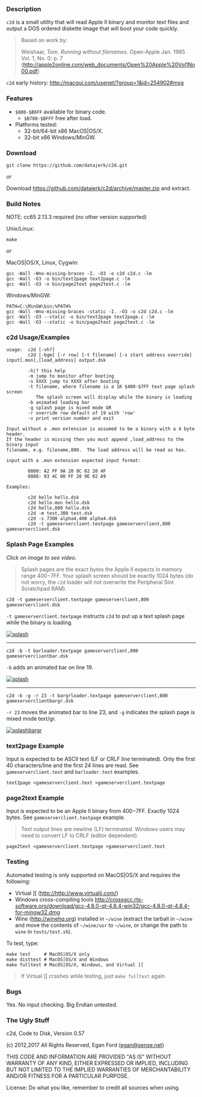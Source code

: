 ### Description

`c2d` is a small utility that will read Apple II binary and monitor text files and output a DOS ordered diskette image that will boot your code quickly.

> Based on work by:
> 
> Weishaar, Tom. *Running without filenames*. Open-Apple Jan. 1985 Vol. 1, No. 0: p. 7 (<http://apple2online.com/web_documents/Open%20Apple%20Vol1No00.pdf>)

`c2d` early history: http://macgui.com/usenet/?group=1&id=254902#msg


### Features

*  `$800-$B6FF` available for binary code.
	* `$B700-$BFFF` free after load.
*  Platforms tested:
	*  32-bit/64-bit x86 MacOS|OS/X.
	*  32-bit x86 Windows/MinGW.


### Download

```
git clone https://github.com/datajerk/c2d.git
```

*or*

Download <https://github.com/datajerk/c2d/archive/master.zip> and extract.


### Build Notes

NOTE: cc65 2.13.3 required (no other version supported)

Unix/Linux:

	make

*or*

MacOS|OS/X, Linux, Cygwin:

	gcc -Wall -Wno-missing-braces -I. -O3 -o c2d c2d.c -lm
	gcc -Wall -O3 -o bin/text2page text2page.c -lm
	gcc -Wall -O3 -o bin/page2text page2text.c -lm

Windows/MinGW:

	PATH=C:\MinGW\bin;%PATH%
	gcc -Wall -Wno-missing-braces -static -I. -O3 -o c2d c2d.c -lm
	gcc -Wall -O3 --static -o bin/text2page text2page.c -lm
	gcc -Wall -O3 --static -o bin/page2text page2text.c -lm


### c2d Usage/Examples

```
usage:  c2d [-vh?]
        c2d [-bgm] [-r row] [-t filename] [-s start address override] input[.mon],[load_address] output.dsk

        -h|? this help
        -m jump to monitor after booting
        -s XXXX jump to XXXX after booting
        -t filename, where filename is a 1K $400-$7FF text page splash screen
           The splash screen will display while the binary is loading
        -b animated loading bar
        -g splash page is mixed mode GR
        -r override row default of 19 with 'row'
        -v print version number and exit

Input without a .mon extension is assumed to be a binary with a 4 byte header.
If the header is missing then you must append ,load_address to the binary input
filename, e.g. filename,800.  The load address will be read as hex.

input with a .mon extension expected input format:

        0800: A2 FF 9A 20 8C 02 20 4F
        0808: 03 4C 00 FF 20 9E 02 A9

Examples:

        c2d hello hello.dsk
        c2d hello.mon hello.dsk 
        c2d hello,800 hello.dsk 
        c2d -m test,300 test.dsk
        c2d -s 7300 alpha4,400 alpha4.dsk
        c2d -t gameserverclient.textpage gameserverclient,800 gameserverclient.dsk
```

### Splash Page Examples

*Click on image to see video.*

> Splash pages are the exact bytes the Apple II expects in memory range $400-$7FF.  Your splash screen should be exactly 1024 bytes (do not worry, the `c2d` loader will not overwrite the Peripheral Slot Scratchpad RAM).

```
c2d -t gameserverclient.textpage gameserverclient,800 gameserverclient.dsk
```

`-t gameserverclient.textpage` instructs `c2d` to put up a text splash page while the binary is loading.

[![splash](https://img.youtube.com/vi/9EPy0JnnJyA/0.jpg)](https://www.youtube.com/watch?v=9EPy0JnnJyA "splash")

-----

```
c2d -b -t barloader.textpage gameserverclient,800 gameserverclientbar.dsk
```

`-b` adds an animated bar on line 19.

[![splash](https://img.youtube.com/vi/D3SaHlw4fgM/0.jpg)](https://www.youtube.com/watch?v=D3SaHlw4fgM "splashbar")

-----

```
c2d -b -g -r 23 -t bargrloader.textpage gameserverclient,800 gameserverclientbargr.dsk
```

`-r 23` moves the animated bar to line 23, and `-g` indicates the splash page is mixed mode text/gr.

[![splashbargr](https://img.youtube.com/vi/4Ik1eraAM6c/0.jpg)](https://www.youtube.com/watch?v=4Ik1eraAM6c "splashbargr")

### text2page Example

Input is expected to be ASCII text (LF or CRLF line terminated).  Only the first 40 characters/line and the first 24 lines are read.  See `gameserverclient.text` and `barloader.text` examples.

```
text2page <gameserverclient.text >gameserverclient.textpage
```

### page2text Example

Input is expected to be an Apple II binary from $400-$7FF.  Exactly 1024 bytes.  See `gameserverclient.textpage` example.
> Text output lines are newline (LF) terminated.  Windows users may need to convert LF to CRLF (editor dependent).

```
page2text <gameserverclient.textpage >gameserverclient.text
```

### Testing

Automated testing is only supported on MacOS|OS/X and requires the following:


* Virtual ][ (<http://http://www.virtualii.com/>)
* Windows cross-compiling tools <http://crossgcc.rts-software.org/download/gcc-4.8.0-qt-4.8.4-win32/gcc-4.8.0-qt-4.8.4-for-mingw32.dmg>
* Wine (<http://winehq.org>) installed in `~/wine` (extract the tarball in `~/wine` and move the contents of `~/wine/usr` to `~/wine`, or change the path to `wine` in `tests/test.sh`).

To test, type:
```
make test     # MacOS|OS/X only
make disttest # MacOS|OS/X and Windows
make fulltest # MacOS|OS/X, Windows, and Virtual ][
```
> If Virtual ][ crashes while testing, just `make fulltest` again 


### Bugs

Yes.  No input checking.  Big Endian untested.


### The Ugly Stuff

c2d, Code to Disk, Version 0.57

(c) 2012,2017 All Rights Reserved, Egan Ford (egan@sense.net)

THIS CODE AND INFORMATION ARE PROVIDED "AS IS" WITHOUT WARRANTY OF ANY 
KIND, EITHER EXPRESSED OR IMPLIED, INCLUDING BUT NOT LIMITED TO THE
IMPLIED WARRANTIES OF MERCHANTABILITY AND/OR FITNESS FOR A
PARTICULAR PURPOSE.

License: Do what you like, remember to credit all sources when using.

